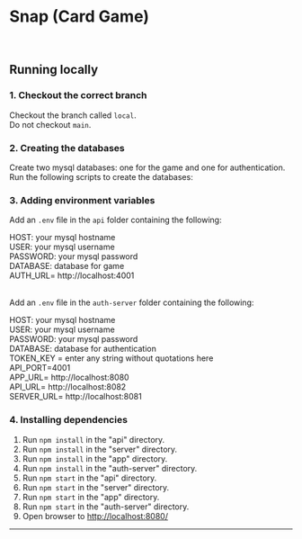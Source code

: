 # Snap (Card Game)
<br>

## Running locally

### 1. Checkout the correct branch

Checkout the branch called `local`. <br/>
Do not checkout `main`.

### 2. Creating the databases

Create two mysql databases: one  for the game and one for authentication. <br/>
Run the following scripts to create the databases:

### 3. Adding environment variables

Add an `.env` file in the `api` folder containing the following: <br/> 

  HOST: your mysql hostname<br/>
  USER: your mysql username<br/>
  PASSWORD: your mysql password<br/>
  DATABASE: database for game <br/>
  AUTH_URL= http://localhost:4001 <br/> <br/>


Add an `.env` file in the `auth-server` folder containing the following: <br/>

HOST: your mysql hostname <br/>
USER: your mysql username<br/>
PASSWORD: your mysql password<br/>
DATABASE: database for authentication <br/>
TOKEN_KEY = enter any string without quotations here<br/>
API_PORT=4001 <br/>
APP_URL= http://localhost:8080 <br/>
API_URL= http://localhost:8082 <br/>
SERVER_URL= http://localhost:8081 <br/>

### 4. Installing dependencies

1. Run `npm install` in the "api" directory.
2. Run `npm install` in the "server" directory.
3. Run `npm install` in the "app" directory.
4. Run `npm install` in the "auth-server" directory.
5. Run `npm start` in the "api" directory.
6. Run `npm start` in the "server" directory.
7. Run `npm start` in the "app" directory.
8. Run `npm start` in the "auth-server" directory.
9. Open browser to [http://localhost:8080/](http://localhost:8080/)

<hr>





